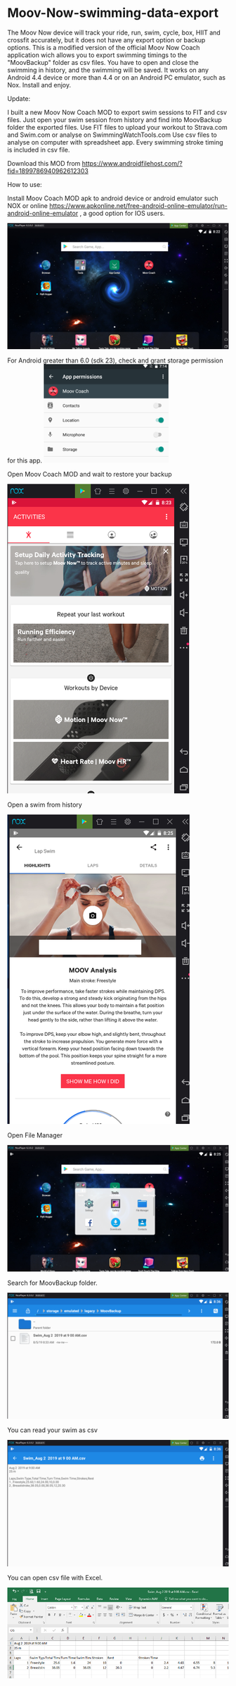 # Moov-Now-swimming-data-export
The Moov Now  device will track your ride, run, swim, cycle, box, HIIT and crossfit accurately, but it does not have any export option or backup options. This is a modified version of the official Moov Now Coach application wich allows you to export swimming timings to the "MoovBackup" folder as csv files. You have to open and close the swimming in history, and the swimming will be saved. It works on any Android 4.4 device or more than 4.4 or on an Android PC emulator, such as Nox. 
Install and enjoy.

Update:

  I built a new Moov Now Coach MOD to export swim sessions to FIT and csv files.
  Just open your swim session from history and find into MoovBackup folder the exported files.
  Use FIT files to upload your workout to Strava.com and Swim.com or analyse on SwimmingWatchTools.com
  Use csv files to analyse on computer with spreadsheet app.
  Every swimming stroke timing is included in csv file.

  Download this MOD from https://www.androidfilehost.com/?fid=1899786940962612303


How to use:

Install Moov Coach MOD apk to android device or android emulator such NOX or online 
https://www.apkonline.net/free-android-online-emulator/run-android-online-emulator ,
a good option for IOS users.


![alt text](https://github.com/uM0d/Moov-Now-swimming-data-export/blob/master/1.png)

For Android greater than 6.0 (sdk 23), check and grant storage permission for this app.
![alt text](https://github.com/uM0d/Moov-Now-swimming-data-export/blob/master/Permissions.png)

Open Moov Coach MOD and wait to restore your backup

![alt text](https://github.com/uM0d/Moov-Now-swimming-data-export/blob/master/2.png)

Open a swim from history

![alt text](https://github.com/uM0d/Moov-Now-swimming-data-export/blob/master/3.png)

Open File Manager

![alt text](https://github.com/uM0d/Moov-Now-swimming-data-export/blob/master/4.png)

Search for MoovBackup folder.

![alt text](https://github.com/uM0d/Moov-Now-swimming-data-export/blob/master/5.png)

You can read your swim as csv

![alt text](https://github.com/uM0d/Moov-Now-swimming-data-export/blob/master/6.png)

You can open csv file with Excel.

![alt text](https://github.com/uM0d/Moov-Now-swimming-data-export/blob/master/Strokes.png)

